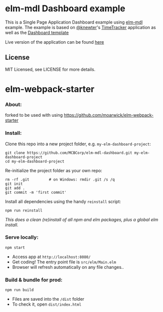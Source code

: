 # elm-mdl Dashboard example

This is a Single Page Application Dashboard example using [elm-mdl](https://debois.github.io/elm-mdl/) example. The example is based on [@knewter](https://github.com/knewter)'s [TimeTracker](https://github.com/knewter/time-tracker) application as well as the [Dashboard template](https://getmdl.io/templates/dashboard/index.html)

Live version of the application can be found [here](https://vipentti.github.io/elm-mdl-dashboard/)

## License

MIT Licensed, see LICENSE for more details.

# elm-webpack-starter


### About:
forked to be used with using  https://github.com/moarwick/elm-webpack-starter



### Install:
Clone this repo into a new project folder, e.g. `my-elm-dashboard-project`:
```
git clone https://github.com/MCBCorp/elm-mdl-dashboard.git my-elm-dashboard-project
cd my-elm-dashboard-project
```

Re-initialize the project folder as your own repo:
```
rm -rf .git         # on Windows: rmdir .git /s /q
git init
git add .
git commit -m 'first commit'
```

Install all dependencies using the handy `reinstall` script:
```
npm run reinstall
```
*This does a clean (re)install of all npm and elm packages, plus a global elm install.*


### Serve locally:
```
npm start
```
* Access app at `http://localhost:8080/`
* Get coding! The entry point file is `src/elm/Main.elm`
* Browser will refresh automatically on any file changes..


### Build & bundle for prod:
```
npm run build
```

* Files are saved into the `/dist` folder
* To check it, open `dist/index.html`


